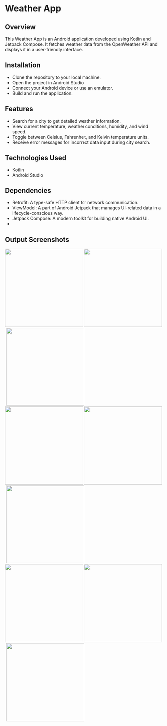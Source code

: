 # Weather App

## Overview
This Weather App is an Android application developed using Kotlin and Jetpack Compose. It fetches weather data from the OpenWeather API and displays it in a user-friendly interface.

## Installation
- Clone the repository to your local machine.
- Open the project in Android Studio.
- Connect your Android device or use an emulator.
- Build and run the application.

## Features
- Search for a city to get detailed weather information.
- View current temperature, weather conditions, humidity, and wind speed.
- Toggle between Celsius, Fahrenheit, and Kelvin temperature units.
- Receive error messages for incorrect data input during city search.

## Technologies Used
- Kotlin
- Android Studio
  
## Dependencies
- Retrofit: A type-safe HTTP client for network communication.
- ViewModel: A part of Android Jetpack that manages UI-related data in a lifecycle-conscious way.
- Jetpack Compose: A modern toolkit for building native Android UI.
- 
## Output Screenshots

<img src="https://github.com/preetham-1601/Atmosapp/blob/master/Screenshot_1.png" width="250px">&nbsp;<img src="https://github.com/preetham-1601/Atmosapp/blob/master/Screenshot_2.png" width="250px">&nbsp;<img src="https://github.com/preetham-1601/Atmosapp/blob/master/Screenshot_3.png" width="250px">&nbsp;<img src="https://github.com/preetham-1601/Atmosapp/blob/master/Screenshot_4loading.png" width="250px">&nbsp;<img src="https://github.com/preetham-1601/Atmosapp/blob/master/Screenshot_5main.png" width="250px">&nbsp;<img src="https://github.com/preetham-1601/Atmosapp/blob/master/Screenshot_6f.png" width="250px">&nbsp;<img src="https://github.com/preetham-1601/Atmosapp/blob/master/Screenshot_7k.png" width="250px">&nbsp;<img src="https://github.com/preetham-1601/Atmosapp/blob/master/Screenshot_8incorrect.png" width="250px">&nbsp;<img src="https://github.com/preetham-1601/Atmosapp/blob/master/Screenshot_9new.png" width="250px">
